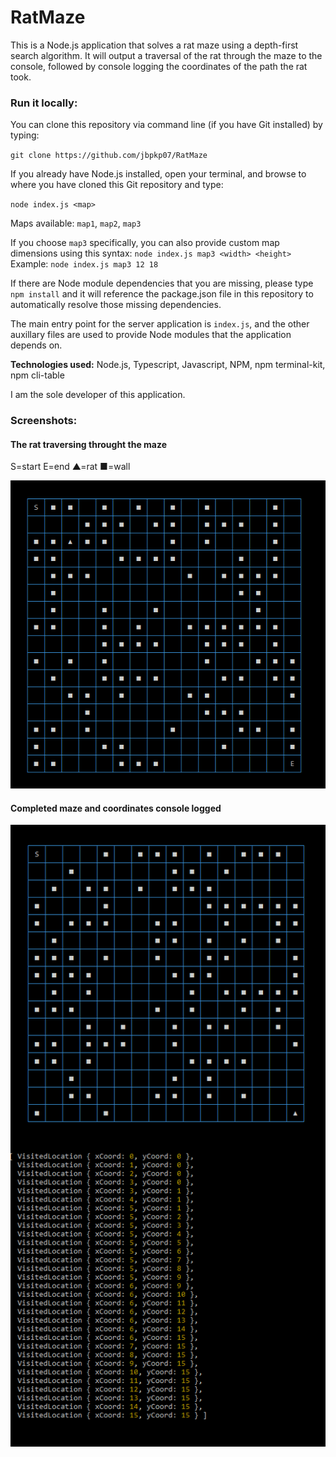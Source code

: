 # RatMaze

This is a Node.js application that solves a rat maze using a depth-first search algorithm. It will output a traversal of the rat through the maze to the console, followed by console logging the coordinates of the path the rat took.

### Run it locally:

You can clone this repository via command line (if you have Git installed) by typing:  

`git clone https://github.com/jbpkp07/RatMaze`

If you already have Node.js installed, open your terminal, and browse to where you have cloned this Git repository and type:  

`node index.js <map>`

Maps available:  `map1`, `map2`, `map3`

If you choose `map3` specifically, you can also provide custom map dimensions using this syntax:
`node index.js map3 <width> <height>`   Example:   `node index.js map3 12 18`

If there are Node module dependencies that you are missing, please type `npm install` and it will reference the package.json file in this repository to automatically resolve those missing dependencies.

The main entry point for the server application is `index.js`, and the other auxillary files are used to provide Node modules that the application depends on.

**Technologies used:**  Node.js, Typescript, Javascript, NPM, npm terminal-kit, npm cli-table

I am the sole developer of this application.

### Screenshots:

#### The rat traversing throught the maze
S=start
E=end
▲=rat
■=wall

![1](https://github.com/jbpkp07/RatMaze/blob/master/images/inAction.png)

#### Completed maze and coordinates console logged

![2](https://github.com/jbpkp07/RatMaze/blob/master/images/completed.png)
